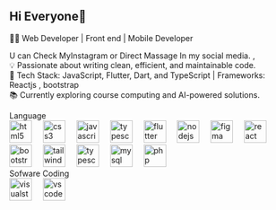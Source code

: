 ## Hi Everyone👋
<p>👨‍💻 Web Developer | Front end | Mobile Developer <br>
<p> U can Check MyInstagram or Direct Massage In my social media. ,<br>
💡 Passionate about writing clean, efficient, and maintainable code. <br>
🔧 Tech Stack: JavaScript, Flutter, Dart, and TypeScript | Frameworks: Reactjs , bootstrap<br>
📚 Currently exploring course computing and AI-powered solutions.</p>
Language <div align="left"> 
  <img src="https://skillicons.dev/icons?i=html" height="40" alt="html5 logo"  />
  <img width="12" />
  <img src="https://skillicons.dev/icons?i=css" height="40" alt="css3 logo"  />
  <img width="12" />
  <img src="https://skillicons.dev/icons?i=js" height="40" alt="javascript logo"  />
  <img width="12" />
  <img src="https://skillicons.dev/icons?i=ts" height="40" alt="typescript"  />
  <img width="12" />
  <img src="https://skillicons.dev/icons?i=flutter" height="40" alt="flutter"  />
  <img width="12" />
  <img src="https://skillicons.dev/icons?i=nodejs" height="40" alt="nodejs"  />
  <img width="12" />
  <img src="https://skillicons.dev/icons?i=figma" height="40" alt="figma"  />
  <img width="12" />
  <img src="https://skillicons.dev/icons?i=react" height="40" alt="react"  <br/>
  <img width="12" />
  <img src="https://skillicons.dev/icons?i=bootstrap" height="40" alt="bootstrap logo"  />
  <img width="12" />
  <img src="https://skillicons.dev/icons?i=tailwind" height="40" alt="tailwind logo"  />
  <img width="12" />
  <img src="https://skillicons.dev/icons?i=golang" height="40" alt="typescript"  />
  <img width="12" />
  <img src="https://skillicons.dev/icons?i=mysql" height="40" alt="mysql logo"  />
  <img width="12" />
  <img src="https://skillicons.dev/icons?i=php" height="40" alt="php logo"  />
  <img width="12" />
</div>
Sofware Coding <div align="left"> 
  <img src="https://skillicons.dev/icons?i=visualstudio" height="40" alt="visualstudio logo"  />
  <img width="12" />
  <img src="https://skillicons.dev/icons?i=vscode" height="40" alt="vscode logo"  />
</div> <br/>

